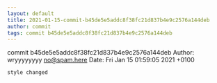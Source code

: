 ```yaml
---
layout: default
title: 2021-01-15-commit-b45de5e5addc8f38fc21d837b4e9c2576a144deb
author: commit
tags: commit b45de5e5addc8f38fc21d837b4e9c2576a144deb
---
```


commit b45de5e5addc8f38fc21d837b4e9c2576a144deb
Author: wryyyyyyyy <no@spam.here>
Date:   Fri Jan 15 01:59:05 2021 +0100

    style changed
